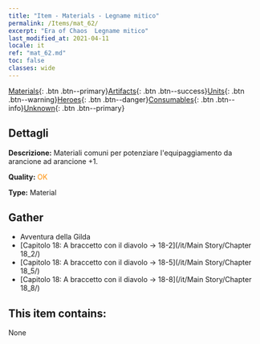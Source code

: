 ```yaml
---
title: "Item - Materials - Legname mitico"
permalink: /Items/mat_62/
excerpt: "Era of Chaos  Legname mitico"
last_modified_at: 2021-04-11
locale: it
ref: "mat_62.md"
toc: false
classes: wide
---
```

 [Materials](/it/Items/){: .btn .btn--primary}[Artifacts](/it/Items/Artifacts/){: .btn .btn--success}[Units](/it/Items/Units/){: .btn .btn--warning}[Heroes](/it/Items/Heroes/){: .btn .btn--danger}[Consumables](/it/Items/Consumables/){: .btn .btn--info}[Unknown](/it/Items/Unknown/){: .btn .btn--primary}

## Dettagli
 **Descrizione:** Materiali comuni per potenziare l'equipaggiamento da arancione ad arancione +1.

 **Quality:** <span style="color: #FF8C00">OK</span>

 **Type:** Material

## Gather

*    Avventura della Gilda 
*    [Capitolo 18: A braccetto con il diavolo -> 18-2](/it/Main Story/Chapter 18_2/) 
*    [Capitolo 18: A braccetto con il diavolo -> 18-5](/it/Main Story/Chapter 18_5/) 
*    [Capitolo 18: A braccetto con il diavolo -> 18-8](/it/Main Story/Chapter 18_8/) 

## This item contains:

  None

